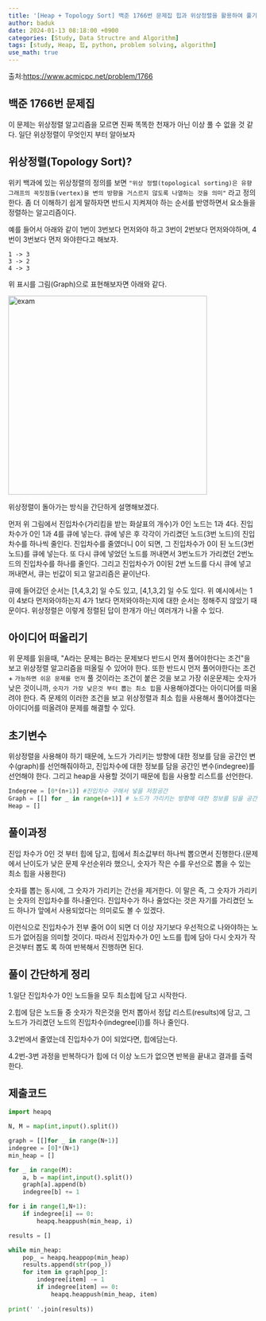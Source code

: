 ```yaml
---
title: '[Heap + Topology Sort] 백준 1766번 문제집 힙과 위상정렬을 활용하여 풀기'
author: baduk
date: 2024-01-13 08:18:00 +0900
categories: [Study, Data Structre and Algorithm]
tags: [study, Heap, 힙, python, problem solving, algorithm]
use_math: true
---
```

출처:<https://www.acmicpc.net/problem/1766>

## 백준 1766번 문제집
이 문제는 위상정렬 알고리즘을 모르면 진짜 똑똑한 천재가 아닌 이상 풀 수 없을 것 같다. 일단 위상정렬이 무엇인지 부터 알아보자

## 위상정렬(Topology Sort)?
위키 백과에 있는 위상정렬의 정의를 보면 `"위상 정렬(topological sorting)은 유향 그래프의 꼭짓점들(vertex)을 변의 방향을 거스르지 않도록 나열하는 것을 의미"` 라고 정의한다. 좀 더 이해하기 쉽게 말하자면 반드시 지켜져야 하는 순서를 반영하면서 요소들을 정렬하는 알고리즘이다.

예를 들어서 아래와 같이 1번이 3번보다 먼저와야 하고 3번이 2번보다 먼저와야하며, 4번이 3번보다 먼저 와야한다고 해보자.
```
1 -> 3
3 -> 2
4 -> 3
```


위 표시를 그림(Graph)으로 표현해보자면 아래와 같다.


<img src='https://lh3.googleusercontent.com/pw/ABLVV85Jd9iB7JQzAebgvbMtWEYHacZAp5fqvMuAFFHhgmYObclo0DdbyR-pKU2BGQDfBx-tfxgrw3Eo66zcz8RRgy0UzUID-N-MUOHor2uycIvvi0LNb0vi0su79sghuSkiaOvkjdLlt2YyI_QYN5aNOOYe=w1472-h831-s-no-gm?authuser=0' alt='exam' height=400>

위상정렬이 돌아가는 방식을 간단하게 설명해보겠다.

먼저 위 그림에서 진입차수(가리킴을 받는 화살표의 개수)가 0인 노드는 1과 4다.
진입차수가 0인 1과 4를 큐에 넣는다. 큐에 넣은 후 각각이 가리켰던 노드(3번 노드)의 진입차수를 하나씩 줄인다. 진입차수를 줄였더니 0이 되면, 그 진입차수가 0이 된 노드(3번 노드)를 큐에 넣는다. 또 다시 큐에 넣었던 노드를 꺼내면서 3번노드가 가리켰던 2번노드의 진입차수를 하나를 줄인다. 그리고 진입차수가 0이된 2번 노드를 다시 큐에 넣고 꺼내면서, 큐는 빈값이 되고 알고리즘은 끝이난다.

큐에 들어갔던 순서는 [1,4,3,2] 일 수도 있고, [4,1,3,2] 일 수도 있다. 위 예시에서는 1이 4보다 먼저와야하는지 4가 1보다 먼저와야하는지에 대한 순서는 정해주지 않았기 때문이다. 위상정렬은 이렇게 정렬된 답이 한개가 아닌 여러개가 나올 수 있다.

## 아이디어 떠올리기
위 문제를 읽을때, "A라는 문제는 B라는 문제보다 반드시 먼저 풀어야한다는 조건"을 보고 위상정렬 알고리즘을 떠올릴 수 있어야 한다. 또한 반드시 먼저 풀어야한다는 조건 + `가능하면 쉬운 문제를 먼저` 풀 것이라는 조건이 붙은 것을 보고 가장 쉬운문제는 숫자가 낮은 것이니까, `숫자가 가장 낮은것 부터 뽑는 최소 힙`을 사용해야겠다는 아이디어를 떠올려야 한다. 즉 문제의 이러한 조건을 보고 위상정렬과 최소 힙을 사용해서 풀어야겠다는 아이디어를 떠올려야 문제를 해결할 수 있다.

## 초기변수
위상정렬을 사용해야 하기 때문에, 노드가 가리키는 방향에 대한 정보를 담을 공간인 변수(graph)를 선언해줘야하고, 진입차수에 대한 정보를 담을 공간인 변수(indegree)를 선언해야 한다. 그리고 heap을 사용할 것이기 때문에 힙을 사용할 리스트를 선언한다.

```python
Indegree = [0*(n+1)] #진입차수 구해서 넣을 저장공간
Graph = [[] for _ in range(n+1)] # 노드가 가리키는 방향에 대한 정보를 담을 공간
Heap = []
```

## 풀이과정
진입 차수가 0인 것 부터 힙에 담고, 힙에서 최소값부터 하나씩 뽑으면서 진행한다.(문제에서 난이도가 낮은 문제 우선순위라 했으니, 숫자가 작은 수를 우선으로 뽑을 수 있는 최소 힙을 사용한다)

숫자를 뽑는 동시에, 그 숫자가 가리키는 간선을 제거한다. 이 말은 즉, 그 숫자가 가리키는 숫자의 진입차수를 하나줄인다. 진입차수가 하나 줄었다는 것은 자기를 가리켰던 노드 하나가 앞에서 사용되었다는 의미로도 볼 수 있겠다. 

이런식으로 진입차수가 전부 줄어 0이 되면 더 이상 자기보다 우선적으로 나와야하는 노드가 없어짐을 의미할 것이다. 따라서 진입차수가 0인 노드를 힙에 담아 다시 숫자가 작은것부터 뽑도 록 하여 반복해서 진행하면 된다.

## 풀이 간단하게 정리
1.일단 진입차수가 0인 노드들을 모두 최소힙에 담고 시작한다.

2.힙에 담은 노드들 중 숫자가 작은것을 먼저 뽑아서 정답 리스트(results)에 담고, 그 노드가 가리켰던 노드의 진입차수(indegree[i])를 하나 줄인다.

3.2번에서 줄였는데 진입차수가 0이 되었다면, 힙에담는다.

4.2번-3번 과정을 반복하다가 힙에 더 이상 노드가 없으면 반복을 끝내고 결과를 출력한다.

## 제출코드
```python
import heapq

N, M = map(int,input().split())

graph = [[]for _ in range(N+1)]
indegree = [0]*(N+1)
min_heap = []

for _ in range(M):
    a, b = map(int,input().split())
    graph[a].append(b)
    indegree[b] += 1

for i in range(1,N+1):
    if indegree[i] == 0:
        heapq.heappush(min_heap, i)

results = []

while min_heap:
    pop_ = heapq.heappop(min_heap)
    results.append(str(pop_))
    for item in graph[pop_]:
        indegree[item] -= 1
        if indegree[item] == 0:
            heapq.heappush(min_heap, item)
            
print(' '.join(results))
```